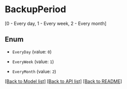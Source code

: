 # BackupPeriod
[0 - Every day, 1 - Every week, 2 - Every month]

## Enum

* `EveryDay` (value: `0`)

* `EveryWeek` (value: `1`)

* `EveryMonth` (value: `2`)

[[Back to Model list]](../README.md#documentation-for-models) [[Back to API list]](../README.md#documentation-for-api-endpoints) [[Back to README]](../README.md)


